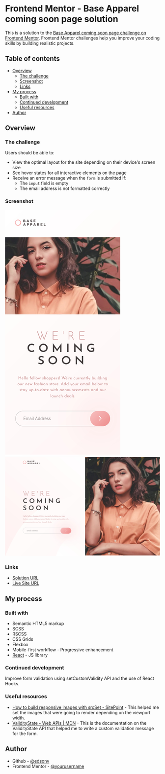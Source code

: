 # Frontend Mentor - Base Apparel coming soon page solution

This is a solution to the [Base Apparel coming soon page challenge on Frontend Mentor](https://www.frontendmentor.io/challenges/base-apparel-coming-soon-page-5d46b47f8db8a7063f9331a0). Frontend Mentor challenges help you improve your coding skills by building realistic projects. 

## Table of contents

- [Overview](#overview)
  - [The challenge](#the-challenge)
  - [Screenshot](#screenshot)
  - [Links](#links)
- [My process](#my-process)
  - [Built with](#built-with)
  - [Continued development](#continued-development)
  - [Useful resources](#useful-resources)
- [Author](#author)

## Overview

### The challenge

Users should be able to:

- View the optimal layout for the site depending on their device's screen size
- See hover states for all interactive elements on the page
- Receive an error message when the `form` is submitted if:
  - The `input` field is empty
  - The email address is not formatted correctly

### Screenshot

![](./screenshotMobile.jpg)
![](./screenshotDesktop.jpg)

### Links

- [Solution URL](https://github.com/edsonv/base-apparel-coming-soon)
- [Live Site URL](https://edsonv.github.io/base-apparel-coming-soon)

## My process

### Built with

- Semantic HTML5 markup
- SCSS
- RSCSS
- CSS Grids
- Flexbox
- Mobile-first workflow - Progressive enhancement
- [React](https://reactjs.org/) - JS library

### Continued development

Improve form validation using setCustomValidity API and the use of React Hooks.

### Useful resources

- [How to build responsive images with srcSet - SitePoint](https://www.sitepoint.com/how-to-build-responsive-images-with-srcset/) - This helped me set the images that were going to render depending on the viewport width.
- [ValidityState - Web APIs | MDN](https://developer.mozilla.org/en-US/docs/Web/API/ValidityState) - This is the documentation on the ValidityState API that helped me to write a custom validation message for the form.

## Author

- Github - [@edsonv](https://github.com/edsonv)
- Frontend Mentor - [@yourusername](https://www.frontendmentor.io/profile/yourusername)


